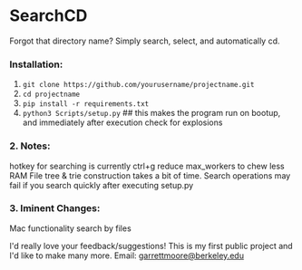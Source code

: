 # SearchCD
Forgot that directory name? Simply search, select, and automatically cd.

### Installation:
  1. ```git clone https://github.com/yourusername/projectname.git```
  2.  ```cd projectname```
  3. ```pip install -r requirements.txt```
  4. ```python3 Scripts/setup.py``` ## this makes the program run on bootup, and immediately after execution
  check for explosions
  
### 2. Notes:
  hotkey for searching is currently ctrl+g
  reduce max_workers to chew less RAM
  File tree & trie construction takes a bit of time. Search operations may fail if you search quickly after executing setup.py

### 3. Iminent Changes:
  Mac functionality
  search by files

I'd really love your feedback/suggestions! This is my first public project and I'd like to make many more. Email: garrettmoore@berkeley.edu

